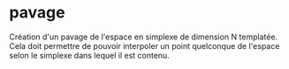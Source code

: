 # pavage
Création d'un pavage de l'espace en simplexe de dimension N templatée. Cela doit permettre de pouvoir interpoler un point quelconque de l'espace selon le simplexe dans lequel il est contenu. 
